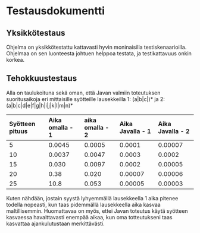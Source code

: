 # Testausdokumentti

## Yksikkötestaus

Ohjelma on yksikkötestattu kattavasti hyvin moninaisilla testiskenaarioilla. Ohjelmaa on sen luonteesta johtuen helppoa testata, ja testikattavuus onkin korkea.


## Tehokkuustestaus

Alla on taulukoituna sekä oman, että Javan valmiin toteutuksen suoritusaikoja eri mittaisille syötteille lausekkeilla 1: (a|b|c|)\* ja 2: (a|b|c|d|e|f|g|h|i|j|k|l|m|n)\*


|Syötteen pituus |Aika omalla - 1 |aika omalla - 2 |Aika Javalla - 1 |Aika Javalla - 2 |
|:---------------|:---------------|:---------------|:----------------|:----------------|
|5               |0.0045          |0.0005          |0.0001           |0.00007 |
|10              |0.0037          |0.0047          |0.0003           |0.0002 |
|15              |0.030           |0.0097          |0.0002           |0.00005 |
|20              |0.38            |0.020           |0.00007          |0.00006 |
|25              |10.8            |0.053           |0.00005          |0.00003 |


Kuten nähdään, jostain syystä lyhyemmällä lausekkeella 1 aika pitenee todella nopeasti, kun taas pidemmällä lausekkeella aika kasvaa maltillisemmin. Huomattavaa on myös, ettei Javan toteutus käytä syötteen kasvaessa havaittavasti enempää aikaa, kun oma totteutukseni taas kasvattaa ajankulutustaan merkittävästi.
